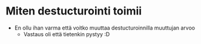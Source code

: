 # Miten destucturointi toimii

- En ollu ihan varma että voitko muuttaa destucturoinnilla muuttujan arvoo
	- Vastaus oli että tietenkin pystyy :D